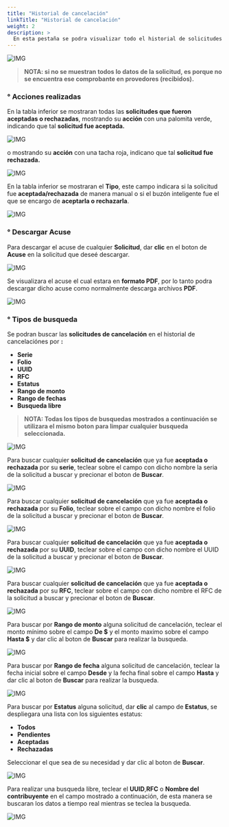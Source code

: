 ```yaml
---
title: "Historial de cancelación"
linkTitle: "Historial de cancelación"
weight: 2
description: >
  En esta pestaña se podra visualizar todo el historial de solicitudes de cancelación que fueron aceptadas o rechazadas.
---
```

![IMG](inicio.png)

> **NOTA: si no se muestran todos lo datos de la solicitud, es porque no se encuentra ese comprobante en provedores (recibidos).**

### ° Acciones realizadas

En la tabla inferior se mostraran todas las **solicitudes que fueron aceptadas o rechazadas**, mostrando su **acción** con una palomita verde, indicando que tal **solicitud fue aceptada.**

![IMG](aceptada.png)

o mostrando su **acción** con una tacha roja, indicano que tal **solicitud fue rechazada.**

![IMG](rechazada.png)

En la tabla inferior se mostraran el **Tipo**, este campo indicara si la solicitud fue **aceptada/rechazada** de manera manual o si el buzón inteligente fue el que se encargo de **aceptarla o rechazarla**.

![IMG](tipo.png)

### ° Descargar Acuse

Para descargar el acuse de cualquier **Solicitud**, dar **clic** en el boton de **Acuse** en la solicitud que deseé descargar.

![IMG](acuse.png)

Se visualizara el acuse el cual estara en **formato PDF**, por lo tanto podra descargar dicho acuse como normalmente descarga archivos **PDF**.

![IMG](pdf.png)

### ° Tipos de busqueda

Se podran buscar las **solicitudes de cancelación** en el historial de cancelaciónes por **:**
* **Serie**
* **Folio**
* **UUID**
* **RFC**
* **Estatus**
* **Rango de monto**
* **Rango de fechas**
* **Busqueda libre**

> **NOTA: Todas los tipos de busquedas mostrados a continuación se utilizara el mismo boton para limpar cualquier busqueda seleccionada.**

![IMG](limpiar.png)

Para buscar cualquier **solicitud de cancelación** que ya fue **aceptada o rechazada** por su **serie**, teclear sobre el campo con dicho nombre la seria de la solicitud a buscar y precionar el boton de **Buscar**.

![IMG](serie.png)

Para buscar cualquier **solicitud de cancelación** que ya fue **aceptada o rechazada** por su **Folio**, teclear sobre el campo con dicho nombre el folio de la solicitud a buscar y precionar el boton de **Buscar**.

![IMG](folio.png)

Para buscar cualquier **solicitud de cancelación** que ya fue **aceptada o rechazada** por su **UUID**, teclear sobre el campo con dicho nombre el UUID de la solicitud a buscar y precionar el boton de **Buscar**.

![IMG](uuid.png)

Para buscar cualquier **solicitud de cancelación** que ya fue **aceptada o rechazada** por su **RFC**, teclear sobre el campo con dicho nombre el RFC de la solicitud a buscar y precionar el boton de **Buscar**.

![IMG](rfc.png)

Para buscar por **Rango de monto** alguna solicitud de cancelación, teclear el monto mínimo sobre el campo **De $** y el monto maximo sobre el campo **Hasta $** y dar clic al boton de **Buscar** para realizar la busqueda.

![IMG](monto.png)

Para buscar por **Rango de fecha** alguna solicitud de cancelación, teclear la fecha inicial sobre el campo **Desde** y la fecha final sobre el campo **Hasta** y dar clic al boton de **Buscar** para realizar la busqueda.

![IMG](fecha.png)

Para buscar por **Estatus** alguna solicitud, dar **clic** al campo de **Estatus**, se despliegara una lista con los siguientes estatus:

* **Todos**
* **Pendientes**
* **Aceptadas**
* **Rechazadas**

Seleccionar el que sea de su necesidad y dar clic al boton de **Buscar**.

![IMG](estatus.png)

Para realizar una busqueda libre, teclear el **UUID**,**RFC** o **Nombre del contribuyente** en el campo mostrado a continuación, de esta manera se buscaran los datos a tiempo real mientras se teclea la busqueda.

![IMG](libre.png)
